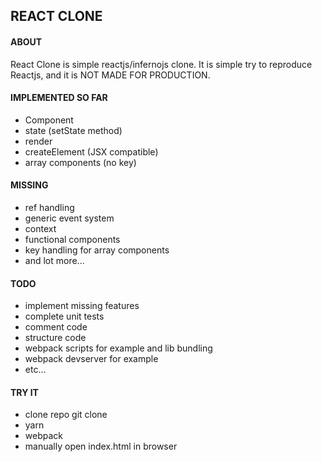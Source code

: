 ## REACT CLONE

#### ABOUT
React Clone is simple reactjs/infernojs clone.
It is simple try to reproduce Reactjs, and it is NOT MADE FOR PRODUCTION.

#### IMPLEMENTED SO FAR

- Component
- state (setState method)
- render
- createElement (JSX compatible)
- array components (no key)

#### MISSING
- ref handling
- generic event system
- context
- functional components
- key handling for array components
- and lot more...

#### TODO
- implement missing features
- complete unit tests
- comment code
- structure code
- webpack scripts for example and lib bundling
- webpack devserver for example
- etc...

#### TRY IT
- clone repo git clone <repo link>
- yarn
- webpack
- manually open index.html in browser